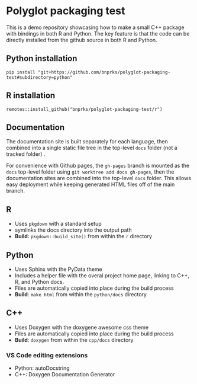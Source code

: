 # Polyglot packaging test

This is a demo repository showcasing how to make a small C++ package
with bindings in both R and Python. The key feature is that the code
can be directly installed from the github source in both R and Python.

## Python installation
`pip install "git+https://github.com/bnprks/polyglot-packaging-test#subdirectory=python"`

## R installation
`remotes::install_github("bnprks/polyglot-packaging-test/r")`



## Documentation
The documentation site is built separately for each language, then combined into
a single static file tree in the top-level `docs` folder (not a tracked folder) .

For convenience with Github pages, the `gh-pages` branch
is mounted as the `docs` top-level folder using `git worktree add docs gh-pages`, then 
the documentation sites are combined into the top-level `docs` folder. This allows easy
deployment while keeping generated HTML files off of the main branch.

## R

 - Uses `pkgdown` with a standard setup
 - symlinks the docs directory into the output path
 - **Build**: `pkgdown::build_site()` from within the `r` directory

## Python

 - Uses Sphinx with the PyData theme
 - Includes a helper file with the overal project home page, linking to C++, R, and Python docs.
 - Files are automatically copied into place during the build process
 - **Build**: `make html` from within the `python/docs` directory

## C++

 - Uses Doxygen with the doxygene awesome css theme
 - Files are automatically copied into place during the build process
 - **Build**: `doxygen` from within the `cpp/docs` directory

### VS Code editing extensions

- Python: autoDocstring
- C++: Doxygen Documentation Generator
